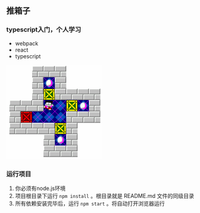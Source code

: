 推箱子
--------

### typescript入门，个人学习
- webpack
- react
- typescript

![gif](https://github.com/jiaowochunge/box-maze/blob/master/demo.gif)

### 运行项目
1. 你必须有node.js环境
2. 项目根目录下运行 `npm install` 。根目录就是 README.md 文件的同级目录
3. 所有依赖安装完毕后，运行 `npm start` 。将自动打开浏览器运行
